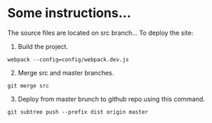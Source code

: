 Some instructions...
====================

The source files are located on src branch... To deploy the site:

1. Build the project.

```shell
webpack --config=config/webpack.dev.js
```

2. Merge src and master branches.

```shell
git merge src
```

3. Deploy from master brunch to github repo using this command.

```shell
git subtree push --prefix dist origin master
```